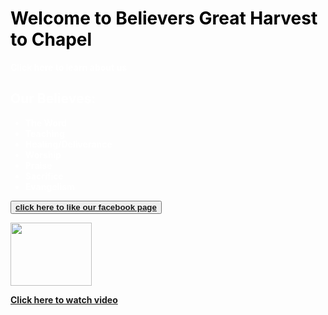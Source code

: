 
<html>
<head>
<title>BGHC Project</title>
</head>

<body background="churchbg.jpeg" text="black">

<h1>Welcome to Believers Great Harvest to Chapel</h1>

<p><font color="white"><b>Click here to learn about us<p>



<p><h2>Our Believes:</h2>
<p><ul>
  <li>The Word</li>
  <li>Teaching</li>
  <li>Healing/Deliverance</li>
  <li>Worship</li>
  <li>Praise</li>
  <li>Sacrifice</li>
  <li>Evangelism</li>
</ul><p>

<p><button><b><a href="https://www.facebook.com/www.believersgreatharvest.org">click here to like our facebook page</a></b></button><p>



<img src="snip cropped.png" width="130" height="101">
<a href="file:///C:/Users/alexa/Desktop/vid.mp4">
<p><b>Click here to watch video</b></a><p>

</body>
</html>
